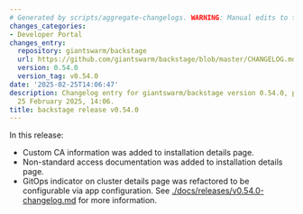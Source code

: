 ```yaml
---
# Generated by scripts/aggregate-changelogs. WARNING: Manual edits to this files will be overwritten.
changes_categories:
- Developer Portal
changes_entry:
  repository: giantswarm/backstage
  url: https://github.com/giantswarm/backstage/blob/master/CHANGELOG.md#0540---2025-02-25
  version: 0.54.0
  version_tag: v0.54.0
date: '2025-02-25T14:06:47'
description: Changelog entry for giantswarm/backstage version 0.54.0, published on
  25 February 2025, 14:06.
title: backstage release v0.54.0
---
```


In this release:
- Custom CA information was added to installation details page.
- Non-standard access documentation was added to installation details page.
- GitOps indicator on cluster details page was refactored to be configurable via app configuration.
See [./docs/releases/v0.54.0-changelog.md](./docs/releases/v0.54.0-changelog.md) for more information.
